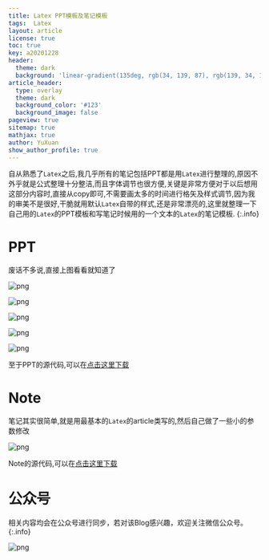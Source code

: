 ```yaml
---
title: Latex PPT模板及笔记模板
tags:  Latex
layout: article
license: true
toc: true
key: a20201228
header:
  theme: dark
  background: 'linear-gradient(135deg, rgb(34, 139, 87), rgb(139, 34, 139))'
article_header:
  type: overlay
  theme: dark
  background_color: '#123'
  background_image: false
pageview: true
sitemap: true
mathjax: true
author: YuXuan
show_author_profile: true
---
```

自从熟悉了`Latex`之后,我几乎所有的笔记包括PPT都是用`Latex`进行整理的,原因不外乎就是公式整理十分整洁,而且字体调节也很方便,关键是非常方便对于以后想用这部分内容时,直接从copy即可,不需要画太多的时间进行格矢及样式调节,因为我的审美不是很好,干脆就用默认`Latex`自带的样式,还是非常漂亮的,这里就整理一下自己用的`Latex`的PPT模板和写笔记时候用的一个文本的`Latex`的笔记模板.
{:.info}
<!--more-->
# PPT
废话不多说,直接上图看看就知道了

![png](/assets/images/20201220/Berry_Page1.png)

![png](/assets/images/20201220/Berry_Page2.png)

![png](/assets/images/20201220/Berry_Page3.png)

![png](/assets/images/20201220/Berry_Page4.png)

![png](/assets/images/20201220/Berry_Page5.png)

至于PPT的源代码,可以在[点击这里下载](/assets/pdf/BerryPhase.7z)

# Note
笔记其实很简单,就是用最基本的`Latex`的article类写的,然后自己做了一些小的参数修改

![png](/assets/images/20201220/AQH2.png)

Note的源代码,可以在[点击这里下载](/assets/pdf/Note-1.zip)

# 公众号
相关内容均会在公众号进行同步，若对该Blog感兴趣，欢迎关注微信公众号。
{:.info}

![png](/assets/images/qrcode.jpg)